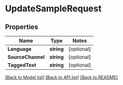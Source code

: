 # UpdateSampleRequest

## Properties
Name | Type | Notes
------------ | ------------- | -------------
**Language** | **string** | [optional] 
**SourceChannel** | **string** | [optional] 
**TaggedText** | **string** | [optional] 

[[Back to Model list]](../README.md#documentation-for-models) [[Back to API list]](../README.md#documentation-for-api-endpoints) [[Back to README]](../README.md)


